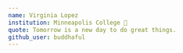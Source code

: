 ```yaml
---
name: Virginia Lopez
institution: Minneapolis College 🚩
quote: Tomorrow is a new day to do great things.
github_user: buddhaful
---
```

